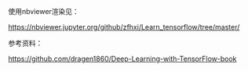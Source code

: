 使用nbviewer渲染见：

<https://nbviewer.jupyter.org/github/zfhxi/Learn_tensorflow/tree/master/>

参考资料：

<https://github.com/dragen1860/Deep-Learning-with-TensorFlow-book>

